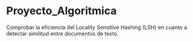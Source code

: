 # Proyecto_Algoritmica

Comprobar la eficiencia del Locality Sensitive Hashing (LSH) en cuanto a detectar similitud entre documentos de texto.
